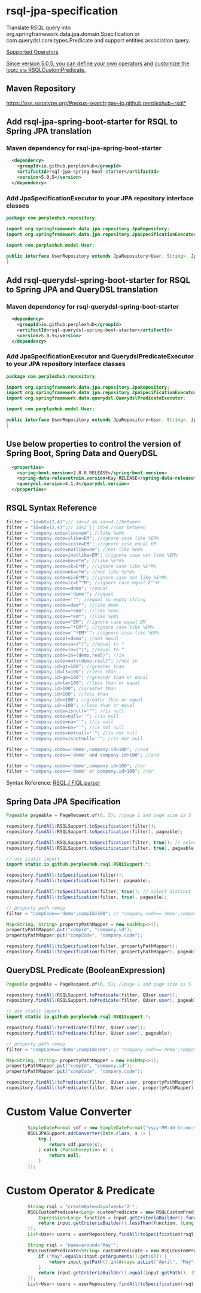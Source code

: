 # rsql-jpa-specification

Translate RSQL query into org.springframework.data.jpa.domain.Specification or com.querydsl.core.types.Predicate and support entities association query.

[Supported Operators](https://github.com/perplexhub/rsql-jpa-specification/blob/master/rsql-common/src/main/java/io/github/perplexhub/rsql/RSQLOperators.java)

[Since version 5.0.5, you can define your own operators and customize the logic via RSQLCustomPredicate.](https://github.com/perplexhub/rsql-jpa-specification/blob/master/rsql-jpa/src/test/java/io/github/perplexhub/rsql/RSQLJPASupportTest.java)

## Maven Repository

<https://oss.sonatype.org/#nexus-search;gav~io.github.perplexhub~rsql*>

## Add rsql-jpa-spring-boot-starter for RSQL to Spring JPA translation

### Maven dependency for rsql-jpa-spring-boot-starter

```xml
  <dependency>
    <groupId>io.github.perplexhub</groupId>
    <artifactId>rsql-jpa-spring-boot-starter</artifactId>
    <version>5.0.5</version>
  </dependency>
```

### Add JpaSpecificationExecutor to your JPA repository interface classes

```java
package com.perplexhub.repository;

import org.springframework.data.jpa.repository.JpaRepository;
import org.springframework.data.jpa.repository.JpaSpecificationExecutor;

import com.perplexhub.model.User;

public interface UserRepository extends JpaRepository<User, String>, JpaSpecificationExecutor<User> {
}
```

## Add rsql-querydsl-spring-boot-starter for RSQL to Spring JPA and QueryDSL translation

### Maven dependency for rsql-querydsl-spring-boot-starter

```xml
  <dependency>
    <groupId>io.github.perplexhub</groupId>
    <artifactId>rsql-querydsl-spring-boot-starter</artifactId>
    <version>5.0.5</version>
  </dependency>
```

### Add JpaSpecificationExecutor and QuerydslPredicateExecutor to your JPA repository interface classes

```java
package com.perplexhub.repository;

import org.springframework.data.jpa.repository.JpaRepository;
import org.springframework.data.jpa.repository.JpaSpecificationExecutor;
import org.springframework.data.querydsl.QuerydslPredicateExecutor;

import com.perplexhub.model.User;

public interface UserRepository extends JpaRepository<User, String>, JpaSpecificationExecutor<User>, QuerydslPredicateExecutor<User> {
}
```

## Use below properties to control the version of Spring Boot, Spring Data and QueryDSL

```xml
  <properties>
    <spring-boot.version>2.0.0.RELEASE</spring-boot.version>
    <spring-data-releasetrain.version>Kay-RELEASE</spring-data-releasetrain.version>
    <querydsl.version>4.1.4</querydsl.version>
  </properties>
```

## RSQL Syntax Reference

```java
filter = "id=bt=(2,4)";// id>=2 && id<=4 //between
filter = "id=nb=(2,4)";// id<2 || id>4 //not between
filter = "company.code=like=em"; //like %em%
filter = "company.code=ilike=EM"; //ignore case like %EM%
filter = "company.code=icase=EM"; //ignore case equal EM
filter = "company.code=notlike=em"; //not like %em%
filter = "company.code=inotlike=EM"; //ignore case not like %EM%
filter = "company.code=ke=e*m"; //like %e*m%
filter = "company.code=ik=E*M"; //ignore case like %E*M%
filter = "company.code=nk=e*m"; //not like %e*m%
filter = "company.code=ni=E*M"; //ignore case not like %E*M%
filter = "company.code=ic=E^^M"; //ignore case equal E^^M
filter = "company.code==demo"; //equal
filter = "company.code=='demo'"; //equal
filter = "company.code==''"; //equal to empty string
filter = "company.code==dem*"; //like dem%
filter = "company.code==*emo"; //like %emo
filter = "company.code==*em*"; //like %em%
filter = "company.code==^EM"; //ignore case equal EM
filter = "company.code==^*EM*"; //ignore case like %EM%
filter = "company.code=='^*EM*'"; //ignore case like %EM%
filter = "company.code!=demo"; //not equal
filter = "company.code=in=(*)"; //equal to *
filter = "company.code=in=(^)"; //equal to ^
filter = "company.code=in=(demo,real)"; //in
filter = "company.code=out=(demo,real)"; //not in
filter = "company.id=gt=100"; //greater than
filter = "company.id=lt=100"; //less than
filter = "company.id=ge=100"; //greater than or equal
filter = "company.id=le=100"; //less than or equal
filter = "company.id>100"; //greater than
filter = "company.id<100"; //less than
filter = "company.id>=100"; //greater than or equal
filter = "company.id<=100"; //less than or equal
filter = "company.code=isnull=''"; //is null
filter = "company.code=null=''"; //is null
filter = "company.code=na=''"; //is null
filter = "company.code=nn=''"; //is not null
filter = "company.code=notnull=''"; //is not null
filter = "company.code=isnotnull=''"; //is not null

filter = "company.code=='demo';company.id>100"; //and
filter = "company.code=='demo' and company.id>100"; //and

filter = "company.code=='demo',company.id>100"; //or
filter = "company.code=='demo' or company.id>100"; //or
```

Syntax Reference: [RSQL / FIQL parser](https://github.com/jirutka/rsql-parser#examples)

## Spring Data JPA Specification

```java
Pageable pageable = PageRequest.of(0, 5); //page 1 and page size is 5

repository.findAll(RSQLSupport.toSpecification(filter));
repository.findAll(RSQLSupport.toSpecification(filter), pageable);

repository.findAll(RSQLSupport.toSpecification(filter, true)); // select distinct
repository.findAll(RSQLSupport.toSpecification(filter, true), pageable);

// use static import
import static io.github.perplexhub.rsql.RSQLSupport.*;

repository.findAll(toSpecification(filter));
repository.findAll(toSpecification(filter), pageable);

repository.findAll(toSpecification(filter, true)); // select distinct
repository.findAll(toSpecification(filter, true), pageable);

// property path remap
filter = "compCode=='demo';compId>100"; // "company.code=='demo';company.id>100" -  protect our domain model #10

Map<String, String> propertyPathMapper = new HashMap<>();
propertyPathMapper.put("compId", "company.id");
propertyPathMapper.put("compCode", "company.code");

repository.findAll(toSpecification(filter, propertyPathMapper));
repository.findAll(toSpecification(filter, propertyPathMapper), pageable);
```

## QueryDSL Predicate (BooleanExpression)

```java
Pageable pageable = PageRequest.of(0, 5); //page 1 and page size is 5

repository.findAll(RSQLSupport.toPredicate(filter, QUser.user));
repository.findAll(RSQLSupport.toPredicate(filter, QUser.user), pageable);

// use static import
import static io.github.perplexhub.rsql.RSQLSupport.*;

repository.findAll(toPredicate(filter, QUser.user));
repository.findAll(toPredicate(filter, QUser.user), pageable);

// property path remap
filter = "compCode=='demo';compId>100"; // "company.code=='demo';company.id>100" - protect our domain model #10

Map<String, String> propertyPathMapper = new HashMap<>();
propertyPathMapper.put("compId", "company.id");
propertyPathMapper.put("compCode", "company.code");

repository.findAll(toPredicate(filter, QUser.user, propertyPathMapper));
repository.findAll(toPredicate(filter, QUser.user, propertyPathMapper), pageable);
```

# Custom Value Converter

```java
		SimpleDateFormat sdf = new SimpleDateFormat("yyyy-MM-dd hh:mm:ss");
		RSQLJPASupport.addConverter(Date.class, s -> {
			try {
				return sdf.parse(s);
			} catch (ParseException e) {
				return null;
			}
		});
```

# Custom Operator & Predicate

```java
		String rsql = "createDate=dayofweek='2'";
		RSQLCustomPredicate<Long> customPredicate = new RSQLCustomPredicate<>(new ComparisonOperator("=dayofweek="), Long.class, input -> {
			Expression<Long> function = input.getCriteriaBuilder().function("DAY_OF_WEEK", Long.class, input.getPath());
			return input.getCriteriaBuilder().lessThan(function, (Long) input.getArguments().get(0));
		});
		List<User> users = userRepository.findAll(toSpecification(rsql, Arrays.asList(customPredicate)));
```

```java
		String rsql = "name=around='May'";
		RSQLCustomPredicate<String> customPredicate = new RSQLCustomPredicate<>(new ComparisonOperator("=around="), String.class, input -> {
			if ("May".equals(input.getArguments().get(0))) {
				return input.getPath().in(Arrays.asList("April", "May", "June"));
			}
			return input.getCriteriaBuilder().equal(input.getPath(), (String) input.getArguments().get(0));
		});
		List<User> users = userRepository.findAll(toSpecification(rsql, Arrays.asList(customPredicate)));
```
